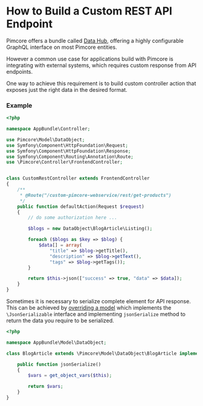 # How to Build a Custom REST API Endpoint

Pimcore offers a bundle called [Data Hub](https://github.com/pimcore/data-hub), offering a highly configurable GraphQL interface on most Pimcore entities.

However a common use case for applications build with Pimcore is integrating with external systems, 
which requires custom response from API endpoints.
 
One way to achieve this requirement is to build custom controller action that exposes just the right data 
in the desired format. 

### Example

```php
<?php

namespace AppBundle\Controller;

use Pimcore\Model\DataObject;
use Symfony\Component\HttpFoundation\Request;
use Symfony\Component\HttpFoundation\Response;
use Symfony\Component\Routing\Annotation\Route;
use \Pimcore\Controller\FrontendController;


class CustomRestController extends FrontendController
{
    /**
     * @Route("/custom-pimcore-webservice/rest/get-products")
     */
    public function defaultAction(Request $request)
    {
        // do some authorization here ...

        $blogs = new DataObject\BlogArticle\Listing();

        foreach ($blogs as $key => $blog) {
            $data[] = array(
                "title" => $blog->getTitle(),
                "description" => $blog->getText(),
                "tags" => $blog->getTags());
        }

        return $this->json(["success" => true, "data" => $data]);
    }
}

```

Sometimes it is necessary to serialize complete element for API  response. 
This can be achieved by [overriding a model](../20_Extending_Pimcore/03_Overriding_Models.md) 
which implements the `\JsonSerializable` interface and implementing `jsonSerialize` method to return the data you require to be serialized.
    
 ```php
 <?php
 
 namespace AppBundle\Model\DataObject;
 
 class BlogArticle extends \Pimcore\Model\DataObject\BlogArticle implements \JsonSerializable {
 
     public function jsonSerialize()
     {
         $vars = get_object_vars($this);
 
         return $vars;
     }
 }
 ```
